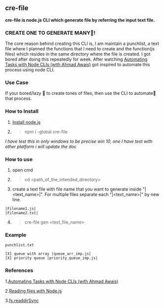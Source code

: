 ## cre-file 

__cre-file is node.js CLI which generate file by referring the input text file.__


### CREATE ONE TO GENERATE MANY🤞!


The core reason behind creating this CLI is, I am maintain a punchlist, a text file where I planned the functions that I need to create and the function(js files) which resides in the same directory where the file is created. I got bored after doing this repeatedly for week. After watching [Automating Tasks with Node CLIs (with Ahmad Awais)](https://www.youtube.com/watch?v=V1GkmB7T7Ps&t=952s) got inspired to automate this process using node CLI.

### Use Case
If your bored/lazy 🦥 to create tones of files, then use the CLI to automate🤖 that process.

### How to Install
1. [Install node.js](https://nodejs.org/en/)
2. > npm i -global cre-file

_I have test this in only windows to be precise win 10, one I have test with other platform i will update the doc_

### How to use
1. open cmd
2. >cd <path_of_the_intended_directory>
3. create a text file with file name that you want to generate inside "|<text_name>|". For multiple files separate each "|<text_name>|" by new line.
```
|Filename1.js| 
|Filename2.txt|
```
4. >cre-file gen <text_file_name>

### Example
```
punchlist.txt

[X] queue with array |queue_arr_imp.js| 
[X] priority queue |priority_queue_imp.js|
```

### References

1.[Automating Tasks with Node CLIs (with Ahmad Awais)](https://www.youtube.com/watch?v=V1GkmB7T7Ps&t=952s)

2.[Reading files with Node.js](https://nodejs.dev/learn/reading-files-with-nodejs)

3.[fs.readdirSync](https://stackoverflow.com/questions/2727167/how-do-you-get-a-list-of-the-names-of-all-files-present-in-a-directory-in-node-j)


